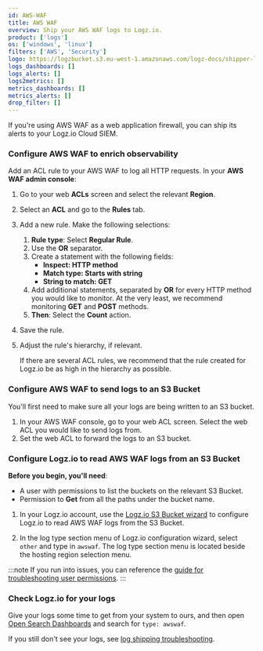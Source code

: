 ```yaml
---
id: AWS-WAF
title: AWS WAF
overview: Ship your AWS WAF logs to Logz.io.
product: ['logs']
os: ['windows', 'linux']
filters: ['AWS', 'Security']
logo: https://logzbucket.s3.eu-west-1.amazonaws.com/logz-docs/shipper-logos/AWS-WAF.svg
logs_dashboards: []
logs_alerts: []
logs2metrics: []
metrics_dashboards: []
metrics_alerts: []
drop_filter: []
---
```



If you're using AWS WAF as a web application firewall, you can ship its alerts to your Logz.io Cloud SIEM.


 

### Configure AWS WAF to enrich observability

Add an ACL rule to your AWS WAF to log all HTTP requests. In your **AWS WAF admin console**:

1. Go to your web **ACLs** screen and select the relevant **Region**.
2. Select an **ACL** and go to the **Rules** tab.
3. Add a new rule. Make the following selections:
    1. **Rule type**: Select **Regular Rule**.
    2. Use the **OR** separator.
    3. Create a statement with the following fields:
        * **Inspect: HTTP method**
        * **Match type: Starts with string**
        * **String to match: GET**
    4. Add additional statements, separated by **OR** for every HTTP method you would like to monitor. At the very least, we recommend monitoring **GET** and **POST** methods.
    5. **Then**: Select the **Count** action.
4. Save the rule.
5. Adjust the rule's hierarchy, if relevant.

    If there are several ACL rules, we recommend that the rule created for Logz.io be as high in the hierarchy as possible.


### Configure AWS WAF to send logs to an S3 Bucket

You'll first need to make sure all your logs are being written to an S3 bucket.

1. In your AWS WAF console, go to your web ACL screen. Select the web ACL you would like to send logs from.
2. Set the web ACL to forward the logs to an S3 bucket.

### Configure Logz.io to read AWS WAF logs from an S3 Bucket

**Before you begin, you'll need**:

* A user with permissions to list the buckets on the relevant S3 Bucket.
* Permission to **Get** from all the paths under the bucket name.

1. In your Logz.io account, use the [Logz.io S3 Bucket wizard](https://app.logz.io/#/dashboard/integrations/AWS-S3-Bucket) to configure Logz.io to read AWS WAF logs from the S3 Bucket.

2. In the log type section menu of Logz.io configuration wizard, select `other` and type in `awswaf`. The log type section menu is located beside the hosting region selection menu.

:::note
If you run into issues, you can reference the [guide for troubleshooting user permissions](https://docs.logz.io/docs/user-guide/admin/give-aws-access-with-iam-roles).
:::
 

### Check Logz.io for your logs

Give your logs some time to get from your system to ours, and then open [Open Search Dashboards](https://app.logz.io/#/dashboard/osd) and search for `type: awswaf`.

If you still don't see your logs, see [log shipping troubleshooting](https://docs.logz.io/docs/user-guide/log-management/troubleshooting/log-shipping-troubleshooting/).

